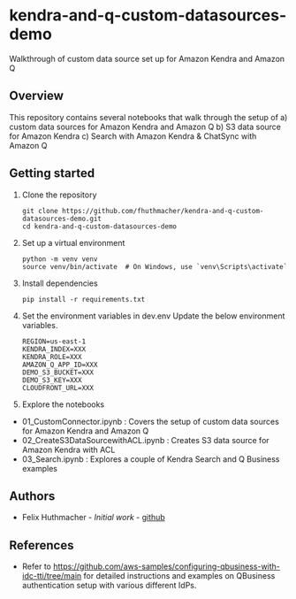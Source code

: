 # kendra-and-q-custom-datasources-demo
Walkthrough of custom data source set up for Amazon Kendra and Amazon Q

## Overview

This repository contains several notebooks that walk through the setup of 
a) custom data sources for Amazon Kendra and Amazon Q
b) S3 data source for Amazon Kendra
c) Search with Amazon Kendra & ChatSync with Amazon Q

## Getting started

1. Clone the repository

   ```
   git clone https://github.com/fhuthmacher/kendra-and-q-custom-datasources-demo.git
   cd kendra-and-q-custom-datasources-demo
   ```

2. Set up a virtual environment

   ```
   python -m venv venv
   source venv/bin/activate  # On Windows, use `venv\Scripts\activate`
   ```

3. Install dependencies

   ```
   pip install -r requirements.txt
   ```

4. Set the environment variables in dev.env
Update the below environment variables.

    ```
    REGION=us-east-1
    KENDRA_INDEX=XXX
    KENDRA_ROLE=XXX
    AMAZON_Q_APP_ID=XXX
    DEMO_S3_BUCKET=XXX
    DEMO_S3_KEY=XXX
    CLOUDFRONT_URL=XXX
    ```

5. Explore the notebooks
- 01_CustomConnector.ipynb : Covers the setup of custom data sources for Amazon Kendra and Amazon Q
- 02_CreateS3DataSourcewithACL.ipynb : Creates S3 data source for Amazon Kendra with ACL
- 03_Search.ipynb : Explores a couple of Kendra Search and Q Business examples

## Authors

- Felix Huthmacher  - *Initial work* - [github](https://github.com/fhuthmacher)

## References

- Refer to https://github.com/aws-samples/configuring-qbusiness-with-idc-tti/tree/main for detailed instructions and examples on QBusiness authentication setup with various different IdPs.